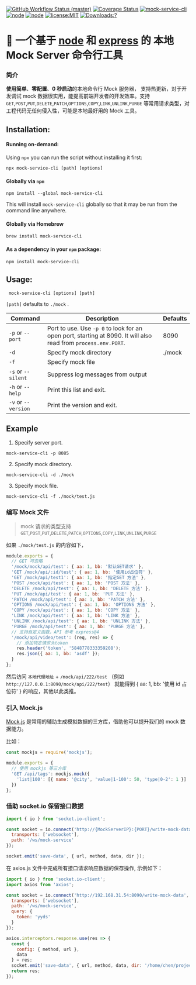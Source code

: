 [![GitHub Workflow Status (master)](https://img.shields.io/github/workflow/status/chandq/mock-service-cli/Node.js%20CI/master?style=flat-square)](https://github.com/chandq/mock-service-cli/actions)
[![Coverage Status](https://coveralls.io/repos/github/chandq/mock-service-cli/badge.svg?branch=master)](https://coveralls.io/github/chandq/mock-service-cli?branch=master)
[![mock-service-cli](https://img.shields.io/github/package-json/v/chandq/mock-service-cli?style=flat-square)](https://github.com/chandq/mock-service-cli)
[![node](https://img.shields.io/badge/node-v14.0.0-blue)](https://nodejs.org/download/release/v14.0.0/)
[![node](https://img.shields.io/badge/language-node-orange.svg)](https://nodejs.org/download/release/v14.0.0/)
[![license:MIT](https://img.shields.io/npm/l/vue.svg?sanitize=true)](https://github.com/chandq/mock-service-cli/blob/master/LICENSE.md)
[![Downloads:?](https://img.shields.io/npm/dm/mock-service-cli.svg?sanitize=true)](https://npmcharts.com/compare/mock-service-cli?minimal=true)

# 🦅 一个基于 [node](https://nodejs.org/en/) 和 [express](https://www.expressjs.com.cn/) 的 本地 Mock Server 命令行工具

### 简介

**使用简单**、**零配置**、**0 秒启动**的本地命令行 Mock 服务器， 支持热更新，对于开发调试 mock 数据很实用，能提高前端开发者的开发效率。支持 `GET`,`POST`,`PUT`,`DELETE`,`PATCH`,`OPTIONS`,`COPY`,`LINK`,`UNLINK`,`PURGE` 等常用请求类型，对工程代码无任何侵入性，可能是本地最好用的 Mock 工具。

## Installation:

#### Running on-demand:

Using `npx` you can run the script without installing it first:

    npx mock-service-cli [path] [options]

#### Globally via `npm`

    npm install --global mock-service-cli

This will install `mock-service-cli` globally so that it may be run from the command line anywhere.

#### Globally via Homebrew

    brew install mock-service-cli

#### As a dependency in your `npm` package:

    npm install mock-service-cli

## Usage:

     mock-service-cli [options] [path]

`[path]` defaults to `./mock` .

| Command             | Description                                                                                                    | Defaults |
| ------------------- | -------------------------------------------------------------------------------------------------------------- | -------- |
| `-p` or `--port`    | Port to use. Use `-p 0` to look for an open port, starting at 8090. It will also read from `process.env.PORT`. | 8090     |
| `-d`                | Specify mock directory                                                                                         | ./mock   |
| `-f`                | Specify mock file                                                                                              |          |
| `-s` or `--silent`  | Suppress log messages from output                                                                              |          |
| `-h` or `--help`    | Print this list and exit.                                                                                      |          |
| `-v` or `--version` | Print the version and exit.                                                                                    |          |

## Example

1. Specify server port.

`mock-service-cli -p 8085`

2. Specify mock directory.

`mock-service-cli -d ./mock`

3. Specify mock file.

`mock-service-cli -f ./mock/test.js`

### 编写 Mock 文件

> mock 请求的类型支持`GET`,`POST`,`PUT`,`DELETE`,`PATCH`,`OPTIONS`,`COPY`,`LINK`,`UNLINK`,`PURGE`

如果 `./mock/test.js` 的内容如下，

```javascript
module.exports = {
  // GET 可忽略
  '/mock/mock/api/test': { aa: 1, bb: '默认GET请求' },
  'GET /mock/api/:id/test': { aa: 1, bb: '使用id占位符' },
  'GET /mock/api/test1': { aa: 1, bb: '指定GET 方法' },
  'POST /mock/api/test': { aa: 1, bb: 'POST 方法' },
  'DELETE /mock/api/test': { aa: 1, bb: 'DELETE 方法' },
  'PUT /mock/api/test': { aa: 1, bb: 'PUT 方法' },
  'PATCH /mock/api/test': { aa: 1, bb: 'PATCH 方法' },
  'OPTIONS /mock/api/test': { aa: 1, bb: 'OPTIONS 方法' },
  'COPY /mock/api/test': { aa: 1, bb: 'COPY 方法' },
  'LINK /mock/api/test': { aa: 1, bb: 'LINK 方法' },
  'UNLINK /mock/api/test': { aa: 1, bb: 'UNLINK 方法' },
  'PURGE /mock/api/test': { aa: 1, bb: 'PURGE 方法' },
  // 支持自定义函数，API 参考 express@4
  '/mock/api/video/test': (req, res) => {
    // 添加特定请求头token
    res.header('token', '5848778333359208');
    res.json({ aa: 1, bb: 'asdf' });
  }
};
```

然后访问 `本地代理地址` + `/mock/api/222/test` （例如`http://127.0.0.1:8090/mock/api/222/test`） 就能得到 { aa: 1, bb: '使用 id 占位符' } 的响应，其他以此类推。

### 引入 Mock.js

[Mock.js](http://mockjs.com/) 是常用的辅助生成模拟数据的三方库，借助他可以提升我们的 mock 数据能力。

比如：

```js
const mockjs = require('mockjs');

module.exports = {
  // 使用 mockjs 等三方库
  'GET /api/tags': mockjs.mock({
    'list|100': [{ name: '@city', 'value|1-100': 50, 'type|0-2': 1 }]
  })
};
```

### 借助 socket.io 保留接口数据

```js
import { io } from 'socket.io-client';

const socket = io.connect('http://{MockServerIP}:{PORT}/write-mock-data', {
  transports: ['websocket'],
  path: '/ws/mock-service'
});

socket.emit('save-data', { url, method, data, dir });
```

在 axios.js 文件中完成所有接口请求响应数据的保存操作, 示例如下：

```js
import { io } from 'socket.io-client';
import axios from 'axios';

const socket = io.connect('http://192.168.31.54:8090/write-mock-data', {
  transports: ['websocket'],
  path: '/ws/mock-service',
  query: {
    token: 'yyds'
  }
});

axios.interceptors.response.use(res => {
  const {
    config: { method, url },
    data
  } = res;
  socket.emit('save-data', { url, method, data, dir: '/home/chen/projects/model-ui/mock' });
  return res;
});
```
